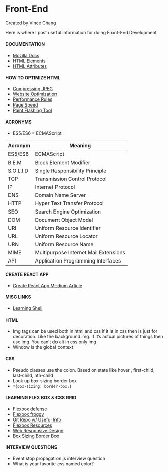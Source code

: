 # Front-End

Created by Vince Chang </br>

Here is where I post useful information for doing Front-End Development

#### DOCUMENTATION

- [Mozilla Docs](https://developer.mozilla.org/en-US/docs/Web)
- [HTML Elements](https://developer.mozilla.org/en-US/docs/Web/HTML/Element)
- [HTML Attributes](https://developer.mozilla.org/en-US/docs/Web/HTML/Attributes)

#### HOW TO OPTIMIZE HTML

- [Compressing JPEG](https://compressjpeg.com/)
- [Website Optimization](http://www.websiteoptimization.com/)
- [Performance Rules](http://developer.yahoo.com/performance/rules.html)
- [Page Speed](https://developers.google.com/speed/pagespeed/)
- [Paint Flashing Tool](https://developer.mozilla.org/en-US/docs/Tools/Paint_Flashing_Tool)

#### ACRONYMS

- ES5/ES6 = ECMAScript

| Acronym   | Meaning                               |
| --------- | ------------------------------------- |
| ES5/ES6   | ECMAScript                            |
| B.E.M     | Block Element Modifier                |
| S.O.L.I.D | Single Responsibility Principle       |
| TCP       | Transmission Control Protocol         |
| IP        | Internet Protocol                     |
| DNS       | Domain Name Server                    |
| HTTP      | Hyper Text Transfer Protocol          |
| SEO       | Search Engine Optimization            |
| DOM       | Document Object Model                 |
| URI       | Uniform Resource Identifier           |
| URL       | Uniform Resource Locator              |
| URN       | Uniform Resource Name                 |
| MIME      | Multipurpose Internet Mail Extensions |
| API       | Application Programming Interfaces    |

#### CREATE REACT APP

- [Create React App Medium Article](https://medium.com/in-the-weeds/learning-react-with-create-react-app-part-1-a12e1833fdc)

#### MISC LINKS

- [Learning Shell](explainshell.com)

#### HTML

- Img tags can be used both in html and css if it is in css then is just for
  decoration. Like the background img. If it’s actual pictures of things then
  use img. You can’t do alt in css only img
- Window is the global context

#### CSS

- Pseudo classes use the colon. Based on state like hover , first-child,
  last-child, nth-child
- Look up box-sizing border box
- `*{box-sizing: border-box;}`

#### LEARNING FLEX BOX & CSS GRID

- [Flexbox defense](http://www.flexboxdefense.com/)
- [Flexbox froggy](https://flexboxfroggy.com/)
- [Git Repo w/ Useful Info](https://github.com/jen4web/fem-layout)
- [Flexbox Resources](https://github.com/jen4web/fem-layout/blob/master/resources/resources.txt)
- [Web Responsive Design](https://alistapart.com/article/responsive-web-design/)
- [Box Sizing Border Box](https://www.paulirish.com/2012/box-sizing-border-box-ftw/)

#### INTERVIEW QUESTIONS

- Event stop propagation js interview question
- What is your favorite css named color?
